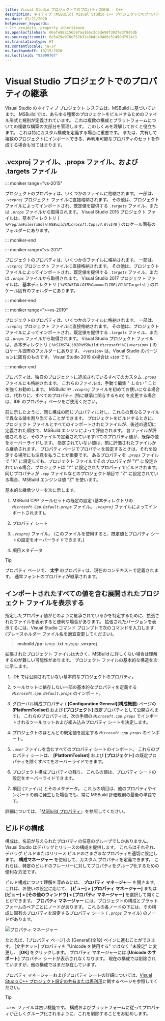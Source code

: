 ```yaml
---
title: Visual Studio プロジェクトでのプロパティの継承 - C++
description: ネイティブ (MSBuild) Visual Studio C++ プロジェクトでのプロパティの継承のしくみ。
ms.date: 02/21/2020
helpviewer_keywords:
- C++ projects, property inheritance
ms.openlocfilehash: 00afe982156597aa166c2c5de98f3027e3f84bdb
ms.sourcegitcommit: 6e5429e076e552b32e8bdc49480c51498d7924c1
ms.translationtype: HT
ms.contentlocale: ja-JP
ms.lasthandoff: 10/15/2020
ms.locfileid: "92099707"
---
```

# <a name="property-inheritance-in-visual-studio-projects"></a>Visual Studio プロジェクトでのプロパティの継承

Visual Studio のネイティブ プロジェクト システムは、MSBuild に基づいています。 MSBuild では、あらゆる種類のプロジェクトをビルドするためのファイル形式と規則が定義されています。 これは複数の構成とプラットフォームについての複雑な構築の大部分を管理します。 このしくみを理解しておくと役立ちます。 これは特にカスタム構成を定義する場合に重要です。 または、共有して複数のプロジェクトにインポートできる、再利用可能なプロパティのセットを作成する場合も当てはまります。

## <a name="the-vcxproj-file-props-files-and-targets-files"></a>.vcxproj ファイル、.props ファイル、および .targets ファイル

::: moniker range="vs-2015"

プロジェクトのプロパティは、いくつかのファイルに格納されます。 一部は、 *`.vcxproj`* プロジェクト ファイルに直接格納されます。 その他は、プロジェクト ファイルによってインポートされ、既定値を提供する *`.targets`* ファイル、または *`.props`* ファイルから取得されます。 Visual Studio 2015 プロジェクト ファイルは、基本ディレクトリ ( *`%ProgramFiles(x86)%\MSBuild\Microsoft.Cpp\v4.0\v140`* ) のロケール固有のフォルダーにあります。

::: moniker-end

::: moniker range="vs-2017"

プロジェクトのプロパティは、いくつかのファイルに格納されます。 一部は、 *`.vcxproj`* プロジェクト ファイルに直接格納されます。 その他は、プロジェクト ファイルによってインポートされ、既定値を提供する *`.targets`* ファイル、または *`.props`* ファイルから取得されます。 Visual Studio 2017 プロジェクト ファイルは、基本ディレクトリ ( *`%VSINSTALLDIR%Common7\IDE\VC\VCTargets\`* ) のロケール固有のフォルダーにあります。

::: moniker-end

::: moniker range=">=vs-2019"

プロジェクトのプロパティは、いくつかのファイルに格納されます。 一部は、 *`.vcxproj`* プロジェクト ファイルに直接格納されます。 その他は、プロジェクト ファイルによってインポートされ、既定値を提供する *`.targets`* ファイル、または *`.props`* ファイルから取得されます。 Visual Studio プロジェクト ファイルは、基本ディレクトリ ( *`%VSINSTALLDIR%MSBuild\Microsoft\VC\<version>`* ) のロケール固有のフォルダーにあります。 `<version>` は、Visual Studio のバージョンに固有のものです。 Visual Studio 2019 の場合は *`v160`* です。

::: moniker-end

プロパティは、独自のプロジェクトに追加されているすべてのカスタム *`.props`* ファイルにも格納されます。 これらのファイルは、手動で編集 " *しない* " ことを強くお勧めします。 MSBuild や *`.vcxproj`* ファイルを初めてお使いになる場合は、代わりに、すべてのプロパティ (特に継承に関与するもの) を変更する場合は、IDE のプロパティ ページをご使用ください。

前に示したように、同じ構成の同じプロパティに対し、これらの異なるファイルで異なる値を割り当てることができます。 プロジェクトをビルドするときに、プロジェクト ファイルとすべてのインポートされたファイルが、後述の適切に定義された順序で、MSBuild エンジンによって評価されます。 各ファイルが評価されると、そのファイルで定義されているすべてのプロパティ値が、既存の値をオーバーライドします。 指定されていない値は、前に評価されたファイルから継承されます。 プロパティ ページでプロパティを設定するときは、それを設定する場所にも注意を払うことが重要です。 あるプロパティを *`.props`* ファイルで "X" に設定しても、プロジェクト ファイルでそのプロパティが "Y" に設定されている場合、プロジェクトは "Y" に設定されたプロパティでビルドされます。 同じプロパティが *`.cpp`* ファイルなどのプロジェクト項目で "Z" に設定されている場合、MSBuild エンジンは値 "Z" を使います。

基本的な継承ツリーを次に示します。

1. MSBuild CPP ツールセットの既定の設定 (基本ディレクトリの *`Microsoft.Cpp.Default.props`* ファイル。 *`.vcxproj`* ファイルによってインポートされます)。

1. プロパティ シート

1. *`.vcxproj`* ファイル。 (このファイルを使用すると、既定値とプロパティ シートの設定をオーバーライドできます。)

1. 項目メタデータ

> [!TIP]
> プロパティ ページで、 **太字** のプロパティは、現在のコンテキストで定義されます。 通常フォントのプロパティが継承されます。

## <a name="view-an-expanded-project-file-with-all-imported-values"></a>インポートされたすべての値を含む展開されたプロジェクト ファイルを表示する

指定したプロパティ値がどのように継承されているかを特定するために、拡張されたファイルを表示すると便利な場合があります。 拡張されたバージョンを表示するには、Visual Studio コマンド プロンプトで次のコマンドを入力します (プレースホルダー ファイル名を適宜変更してください)。

> **msbuild /pp:** _temp_ **.txt** _myapp_ **.vcxproj**

拡張されたプロジェクト ファイルは大きく、MSBuild に詳しくない場合は理解するのが難しい可能性があります。 プロジェクト ファイルの基本的な構造を次に示します。

1. IDE では公開されていない基本的なプロジェクトのプロパティ。

1. ツールセットに依存しない一部の基本的なプロパティを定義する *`Microsoft.cpp.default.props`* のインポート。

1. グローバル構成プロパティ ( **[Configuration General]\(構成概要\)** ページの **[PlatformToolset]** および **[プロジェクト]** 既定プロパティとして公開されます)。 これらのプロパティは、次の手順の *`Microsoft.cpp.props`* でインポートされるツールセットおよび組み込みプロパティ シートを決定します。

1. プロジェクトのほとんどの既定値を設定する *`Microsoft.cpp.props`* のインポート。

1. *`.user`* ファイルを含むすべてのプロパティ シートのインポート。 これらのプロパティ シートは、 **[PlatformToolset]** および **[プロジェクト]** の既定プロパティを除くすべてをオーバーライドできます。

1. プロジェクト構成プロパティの残り。 これらの値は、プロパティ シートの設定をオーバーライドできます。

1. 項目 (ファイル) とそのメタデータ。 これらの項目は、他のプロパティやインポートの前に発生した場合でも、常に MSBuild 評価規則の最後の単語です。

詳細については、「[MSBuild プロパティ](/visualstudio/msbuild/msbuild-properties)」を参照してください。

## <a name="build-configurations"></a>ビルドの構成

構成は、名前が与えられたプロパティの任意のグループでしかありません。 Visual Studio はデバッグとリリースの構成を提供します。 これらはそれぞれ、デバッグ ビルドまたはリリース ビルドのさまざまなプロパティを適切に設定します。 **構成マネージャー** を使用して、カスタム プロパティを定義できます。 これらは、特定のビルドのフレーバーに対してプロパティをグループ化するための便利な方法です。

ビルド構成について理解を深めるには、 **プロパティ マネージャー** を開きます。 これは、お使いの設定に応じて、 **[ビュー] > [プロパティ マネージャー]** または **[ビュー] > [その他のウィンドウ] > [プロパティ マネージャー]** を選択して開くことができます。 **プロパティ マネージャー** には、プロジェクトの構成とプラットフォームのペアごとにノードがあります。 これらの各ノードの下には、その構成に固有のプロパティを設定するプロパティ シート ( *`.props`* ファイル) のノードがあります。

![プロパティ マネージャー](media/property-manager.png "プロパティ マネージャー")

たとえば、[プロパティ ページ] の [General]\(全般\) ペインに進むことができます。 [文字セット] プロパティを "Unicode を使用する" ではなく "未設定" に変更し、 **[OK]** をクリックします。 プロパティ マネージャーには **[Unicode のサポート]** プロパティ シートが表示されなくなります。 現在の構成では削除されていますが、他の構成ではまだ存在しています。

プロパティ マネージャーおよびプロパティ シートの詳細については、[Visual Studio C++ プロジェクト設定の共有または再利用](create-reusable-property-configurations.md)に関するページを参照してください。

> [!TIP]
> *`.user`* ファイルは古い機能です。 構成およびプラットフォームに従ってプロパティが正しくグループ化されるように、これを削除することをお勧めします。
